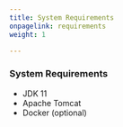 ```yaml
---
title: System Requirements
onpagelink: requirements
weight: 1

---
```


### **System Requirements**

*   JDK 11
*   Apache Tomcat
*   Docker (optional)
